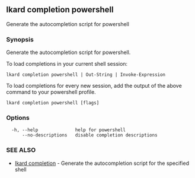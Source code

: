 ## lkard completion powershell

Generate the autocompletion script for powershell

### Synopsis

Generate the autocompletion script for powershell.

To load completions in your current shell session:

	lkard completion powershell | Out-String | Invoke-Expression

To load completions for every new session, add the output of the above command
to your powershell profile.


```
lkard completion powershell [flags]
```

### Options

```
  -h, --help              help for powershell
      --no-descriptions   disable completion descriptions
```

### SEE ALSO

* [lkard completion](lkard_completion.md)	 - Generate the autocompletion script for the specified shell

